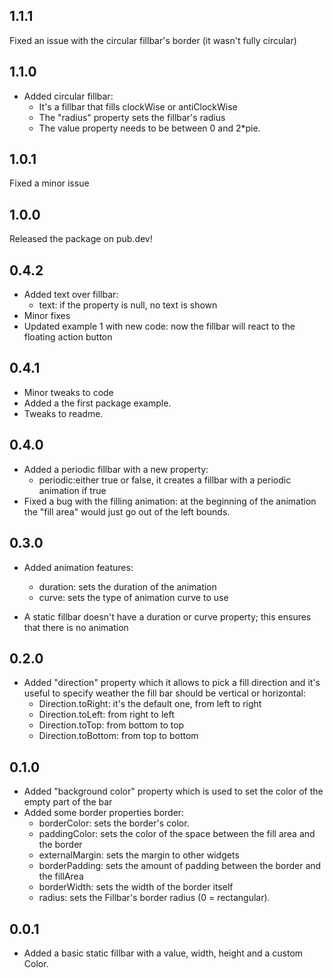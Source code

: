 ## 1.1.1

Fixed an issue with the circular fillbar's border (it wasn't fully circular)

## 1.1.0

- Added circular fillbar:
  - It's a fillbar that fills clockWise or antiClockWise
  - The "radius" property sets the fillbar's radius
  - The value property needs to be between 0 and 2*pie.

## 1.0.1

Fixed a minor issue

## 1.0.0

Released the package on pub.dev!

## 0.4.2

- Added text over fillbar:
  - text: if the property is null, no text is shown
- Minor fixes
- Updated example 1 with new code: now the fillbar will react to the floating action button

## 0.4.1

- Minor tweaks to code
- Added a the first package example.
- Tweaks to readme.

## 0.4.0

- Added a periodic fillbar with a new property:
  - periodic:either true or false, it creates a fillbar with a periodic animation if true
- Fixed a bug with the filling animation: at the beginning of the animation the "fill area" would just go 
out of the left bounds.

## 0.3.0 

- Added animation features:
  - duration: sets the duration of the animation
  - curve: sets the type of animation curve to use

- A static fillbar doesn't have a duration or curve property; this ensures that there is no animation

## 0.2.0

- Added "direction" property which it allows to pick a fill direction and it's useful to specify weather the fill bar should be vertical or horizontal: 
  - Direction.toRight: it's the default one, from left to right
  - Direction.toLeft: from right to left
  - Direction.toTop: from bottom to top
  - Direction.toBottom: from top to bottom

## 0.1.0

- Added "background color" property which is used to set the color of the empty part of the bar
- Added some border properties border:
  - borderColor: sets the border's color.
  - paddingColor: sets the color of the space between the fill area and the border
  - externalMargin: sets the margin to other widgets
  - borderPadding: sets the amount of padding between the border and the fillArea
  - borderWidth: sets the width of the border itself
  - radius: sets the Fillbar's border radius (0 = rectangular).

## 0.0.1

- Added a basic static fillbar with a value, width, height and a custom Color.